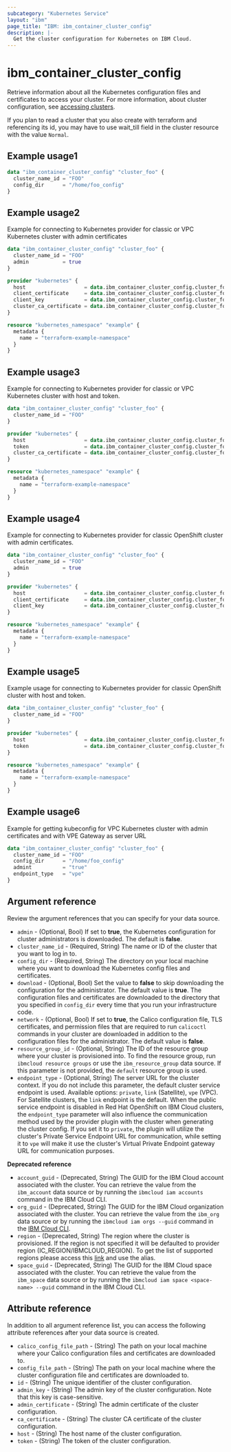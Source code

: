 ```yaml
---
subcategory: "Kubernetes Service"
layout: "ibm"
page_title: "IBM: ibm_container_cluster_config"
description: |-
  Get the cluster configuration for Kubernetes on IBM Cloud.
---
```


# ibm_container_cluster_config
Retrieve information about all the Kubernetes configuration files and certificates to access your cluster. For more information, about cluster configuration, see [accessing clusters](https://cloud.ibm.com/docs/containers?topic=containers-access_cluster).

If you plan to read a cluster that you also create with terraform and referencing its id, you may have to use wait_till field in the cluster resource with the value `Normal`.

## Example usage1

```terraform
data "ibm_container_cluster_config" "cluster_foo" {
  cluster_name_id = "FOO"
  config_dir      = "/home/foo_config"
}
```

## Example usage2
Example for connecting to Kubernetes provider for classic or VPC Kubernetes cluster with admin certificates

```terraform
data "ibm_container_cluster_config" "cluster_foo" {
  cluster_name_id = "FOO"
  admin           = true
}

provider "kubernetes" {
  host                   = data.ibm_container_cluster_config.cluster_foo.host
  client_certificate     = data.ibm_container_cluster_config.cluster_foo.admin_certificate
  client_key             = data.ibm_container_cluster_config.cluster_foo.admin_key
  cluster_ca_certificate = data.ibm_container_cluster_config.cluster_foo.ca_certificate
}

resource "kubernetes_namespace" "example" {
  metadata {
    name = "terraform-example-namespace"
  }
}
```
## Example usage3
Example for connecting to Kubernetes provider for classic or VPC Kubernetes cluster with host and token.

```terraform
data "ibm_container_cluster_config" "cluster_foo" {
  cluster_name_id = "FOO"
}

provider "kubernetes" {
  host                   = data.ibm_container_cluster_config.cluster_foo.host
  token                  = data.ibm_container_cluster_config.cluster_foo.token
  cluster_ca_certificate = data.ibm_container_cluster_config.cluster_foo.ca_certificate
}

resource "kubernetes_namespace" "example" {
  metadata {
    name = "terraform-example-namespace"
  }
}
```
## Example usage4
Example for connecting to Kubernetes provider for classic OpenShift cluster with admin certificates.

```terraform
data "ibm_container_cluster_config" "cluster_foo" {
  cluster_name_id = "FOO"
  admin           = true
}

provider "kubernetes" {
  host                   = data.ibm_container_cluster_config.cluster_foo.host
  client_certificate     = data.ibm_container_cluster_config.cluster_foo.admin_certificate
  client_key             = data.ibm_container_cluster_config.cluster_foo.admin_key
}

resource "kubernetes_namespace" "example" {
  metadata {
    name = "terraform-example-namespace"
  }
}
```
## Example usage5
Example usage for connecting to Kubernetes provider for classic OpenShift cluster with host and token.

```terraform
data "ibm_container_cluster_config" "cluster_foo" {
  cluster_name_id = "FOO"
}

provider "kubernetes" {
  host                   = data.ibm_container_cluster_config.cluster_foo.host
  token                  = data.ibm_container_cluster_config.cluster_foo.token
}

resource "kubernetes_namespace" "example" {
  metadata {
    name = "terraform-example-namespace"
  }
}
```

## Example usage6
Example for getting kubeconfig for VPC Kubernetes cluster with admin certificates and with VPE Gateway as server URL

```terraform
data "ibm_container_cluster_config" "cluster_foo" {
  cluster_name_id = "FOO"
  config_dir      = "/home/foo_config"
  admint          = "true"
  endpoint_type   = "vpe"
}
```


## Argument reference
Review the argument references that you can specify for your data source. 

- `admin` - (Optional, Bool) If set to **true**, the Kubernetes configuration for cluster administrators is downloaded. The default is **false**.
- `cluster_name_id` - (Required, String) The name or ID of the cluster that you want to log in to. 
- `config_dir` - (Required, String) The directory on your local machine where you want to download the Kubernetes config files and certificates.
- `download` - (Optional, Bool) Set the value to **false** to skip downloading the configuration for the administrator. The default value is **true**. The configuration files and certificates are downloaded to the directory that you specified in `config_dir` every time that you run your infrastructure code.
- `network` - (Optional, Bool) If set to **true**, the Calico configuration file, TLS certificates, and permission files that are required to run `calicoctl` commands in your cluster are downloaded in addition to the configuration files for the administrator. The default value is **false**. 
- `resource_group_id` - (Optional, String) The ID of the resource group where your cluster is provisioned into. To find the resource group, run `ibmcloud resource groups` or use the `ibm_resource_group` data source. If this parameter is not provided, the `default` resource group is used.
- `endpoint_type` - (Optional, String) The server URL for the cluster context. If you do not include this parameter, the default cluster service endpoint is used. Available options: `private`, `link` (Satellite), `vpe` (VPC). For Satellite clusters, the `link` endpoint is the default. When the public service endpoint is disabled in Red Hat OpenShift on IBM Cloud clusters, the `endpoint_type` parameter will also influence the communication method used by the provider plugin with the cluster when generating the cluster config. If you set it to `private`, the plugin will utilize the cluster's Private Service Endpoint URL for communication, while setting it to `vpe` will make it use the cluster's Virtual Private Endpoint gateway URL for communication purposes.

**Deprecated reference**

- `account_guid` - (Deprecated, String) The GUID for the IBM Cloud account associated with the cluster. You can retrieve the value from the `ibm_account` data source or by running the `ibmcloud iam accounts` command in the IBM Cloud CLI.
- `org_guid` - (Deprecated, String) The GUID for the IBM Cloud organization associated with the cluster. You can retrieve the value from the `ibm_org` data source or by running the `ibmcloud iam orgs --guid` command in the [IBM Cloud CLI](https://cloud.ibm.com/docs/cli?topic=cloud-cli-getting-started).
- `region` - (Deprecated, String) The region where the cluster is provisioned. If the region is not specified it will be defaulted to provider region (IC_REGION/IBMCLOUD_REGION). To get the list of supported regions please access this [link](https://containers.bluemix.net/v1/regions) and use the alias.
- `space_guid` - (Deprecated, String) The GUID for the IBM Cloud space associated with the cluster. You can retrieve the value from the `ibm_space` data source or by running the `ibmcloud iam space <space-name> --guid` command in the IBM Cloud CLI.

## Attribute reference
In addition to all argument reference list, you can access the following attribute references after your data source is created. 

- `calico_config_file_path` - (String) The path on your local machine where your Calico configuration files and certificates are downloaded to.
- `config_file_path` - (String) The path on your local machine where the cluster configuration file and certificates are downloaded to. 
- `id` - (String) The unique identifier of the cluster configuration.
- `admin_key` - (String) The admin key of the cluster configuration. Note that this key is case-sensitive.
- `admin_certificate` - (String) The admin certificate of the cluster configuration.
- `ca_certificate` - (String) The cluster CA certificate of the cluster configuration.
- `host` - (String) The host name of the cluster configuration.
- `token` - (String) The token of the cluster configuration.
